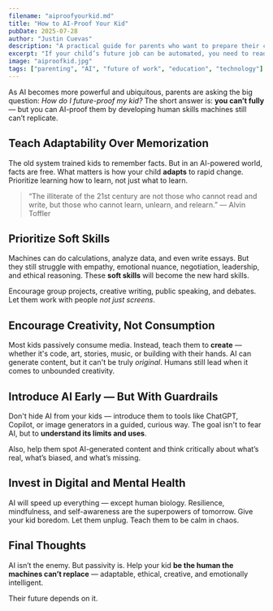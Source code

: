 ```yaml
---
filename: "aiproofyourkid.md"
title: "How to AI-Proof Your Kid"
pubDate: 2025-07-28
author: "Justin Cuevas"
description: "A practical guide for parents who want to prepare their children for a world dominated by artificial intelligence."
excerpt: "If your child’s future job can be automated, you need to read this."
image: "aiproofkid.jpg"
tags: ["parenting", "AI", "future of work", "education", "technology"]
---
```


As AI becomes more powerful and ubiquitous, parents are asking the big question: _How do I future-proof my kid?_ The short answer is: **you can’t fully** — but you can AI-proof them by developing human skills machines still can’t replicate.

## Teach Adaptability Over Memorization

The old system trained kids to remember facts. But in an AI-powered world, facts are free. What matters is how your child **adapts** to rapid change. Prioritize learning how to learn, not just what to learn.

> “The illiterate of the 21st century are not those who cannot read and write, but those who cannot learn, unlearn, and relearn.” — Alvin Toffler

## Prioritize Soft Skills

Machines can do calculations, analyze data, and even write essays. But they still struggle with empathy, emotional nuance, negotiation, leadership, and ethical reasoning. These **soft skills** will become the new hard skills.

Encourage group projects, creative writing, public speaking, and debates. Let them work with people _not just screens_.

## Encourage Creativity, Not Consumption

Most kids passively consume media. Instead, teach them to **create** — whether it's code, art, stories, music, or building with their hands. AI can generate content, but it can't be truly _original_. Humans still lead when it comes to unbounded creativity.

## Introduce AI Early — But With Guardrails

Don't hide AI from your kids — introduce them to tools like ChatGPT, Copilot, or image generators in a guided, curious way. The goal isn't to fear AI, but to **understand its limits and uses**.

Also, help them spot AI-generated content and think critically about what’s real, what’s biased, and what’s missing.

## Invest in Digital and Mental Health

AI will speed up everything — except human biology. Resilience, mindfulness, and self-awareness are the superpowers of tomorrow. Give your kid boredom. Let them unplug. Teach them to be calm in chaos.

## Final Thoughts

AI isn’t the enemy. But passivity is. Help your kid **be the human the machines can’t replace** — adaptable, ethical, creative, and emotionally intelligent.

Their future depends on it.